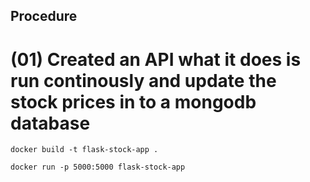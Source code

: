 ## Procedure

# (01) Created an API what it does is run continously and update the stock prices in to a mongodb database

```
docker build -t flask-stock-app .

docker run -p 5000:5000 flask-stock-app
```
